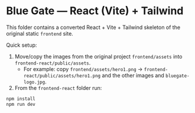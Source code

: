 # Blue Gate — React (Vite) + Tailwind

This folder contains a converted React + Vite + Tailwind skeleton of the original static `frontend` site.

Quick setup:

1. Move/copy the images from the original project `frontend/assets` into `frontend-react/public/assets`.
   - For example: copy `frontend/assets/hero1.png` → `frontend-react/public/assets/hero1.png` and the other images and `bluegate-logo.jpg`.
2. From the `frontend-react` folder run:

```powershell
npm install
npm run dev
```
